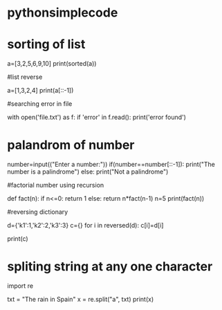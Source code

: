 # pythonsimplecode
# sorting of list
a=[3,2,5,6,9,10]
print(sorted(a))

#list reverse

a=[1,3,2,4]
print(a[::-1])

#searching error in file

with open('file.txt') as f:
    if 'error' in f.read():
        print('error found')

# palandrom of number

number=input(("Enter a number:"))
if(number==number[::-1]):
      print("The number is a palindrome")
else:
      print("Not a palindrome")

#factorial number using recursion

def fact(n):
    if n<=0:
        return 1
    else:
        return n*fact(n-1)
n=5
print(fact(n))

#reversing dictionary

d={'k1':1,'k2':2,'k3':3}
c={}
for i in reversed(d):
    c[i]=d[i]

print(c)

# spliting string at any one character

import re

txt = "The rain in Spain"
x = re.split("a", txt)
print(x)



